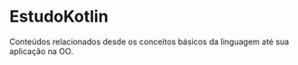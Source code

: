 # EstudoKotlin
Conteúdos relacionados desde os conceitos básicos da linguagem até sua aplicação na OO.
